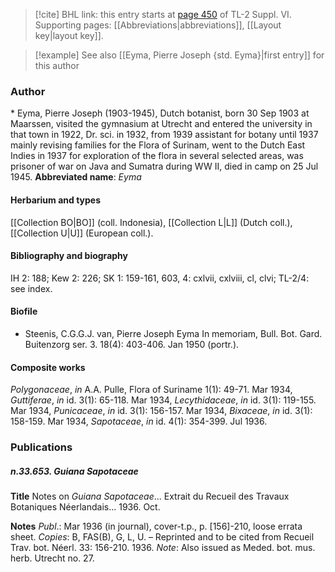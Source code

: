 > [!cite] BHL link: this entry starts at [page 450](https://www.biodiversitylibrary.org/page/33260438) of TL-2 Suppl. VI.
> Supporting pages: [[Abbreviations|abbreviations]], [[Layout key|layout key]].

> [!example] See also [[Eyma, Pierre Joseph {std. Eyma}|first entry]] for this author

### Author

\* Eyma, Pierre Joseph (1903-1945), Dutch botanist, born 30 Sep 1903 at Maarssen, visited the gymnasium at Utrecht and entered the university in that town in 1922, Dr. sci. in 1932, from 1939 assistant for botany until 1937 mainly revising families for the Flora of Surinam, went to the Dutch East Indies in 1937 for exploration of the flora in several selected areas, was prisoner of war on Java and Sumatra during WW II, died in camp on 25 Jul 1945. 
**Abbreviated name**: *Eyma*

#### Herbarium and types

[[Collection BO|BO]] (coll. Indonesia), [[Collection L|L]] (Dutch coll.), [[Collection U|U]] (European coll.).

#### Bibliography and biography

IH 2: 188; Kew 2: 226; SK 1: 159-161, 603, 4: cxlvii, cxlviii, cl, clvi; TL-2/4: see index.

#### Biofile

- Steenis, C.G.G.J. van, Pierre Joseph Eyma In memoriam, Bull. Bot. Gard. Buitenzorg ser. 3. 18(4): 403-406. Jan 1950 (portr.).

#### Composite works

*Polygonaceae*, *in* A.A. Pulle, Flora of Suriname 1(1): 49-71. Mar 1934, *Guttiferae*, *in* id. 3(1): 65-118. Mar 1934, *Lecythidaceae*, *in* id. 3(1): 119-155. Mar 1934, *Punicaceae*, *in* id. 3(1): 156-157. Mar 1934, *Bixaceae*, *in* id. 3(1): 158-159. Mar 1934, *Sapotaceae*, *in* id. 4(1): 354-399. Jul 1936.

### Publications

##### n.33.653. Guiana Sapotaceae

**Title**
Notes on *Guiana Sapotaceae*... Extrait du Recueil des Travaux Botaniques Néerlandais... 1936. Oct.

**Notes**
*Publ*.: Mar 1936 (in journal), cover-t.p., p. \[156\]-210, loose errata sheet. *Copies*: B, FAS(B), G, L, U. – Reprinted and to be cited from Recueil Trav. bot. Néerl. 33: 156-210. 1936.
*Note*: Also issued as Meded. bot. mus. herb. Utrecht no. 27.

